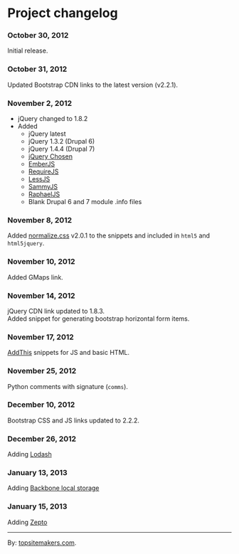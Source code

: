 # Project changelog

### October 30, 2012

Initial release.

### October 31, 2012

Updated Bootstrap CDN links to the latest version (v2.2.1).

### November 2, 2012

- jQuery changed to 1.8.2
- Added
    - jQuery latest
    - jQuery 1.3.2 (Drupal 6)
    - jQuery 1.4.4 (Drupal 7)
    - [jQuery Chosen](http://harvesthq.github.com/chosen)
    - [EmberJS](http://emberjs.com/)
    - [RequireJS](http://requirejs.org/)
    - [LessJS](http://lesscss.org/)
    - [SammyJS](http://sammyjs.org/)
    - [RaphaelJS](http://raphaeljs.com/)
    - Blank Drupal 6 and 7 module .info files

### November 8, 2012

Added [normalize.css](http://necolas.github.com/normalize.css/) v2.0.1 to the snippets and included in `html5` and `html5jquery`.

### November 10, 2012

Added GMaps link.

### November 14, 2012

jQuery CDN link updated to 1.8.3.  
Added snippet for generating bootstrap horizontal form items.

### November 17, 2012

[AddThis](http://www.addthis.com/) snippets for JS and basic HTML.

### November 25, 2012

Python comments with signature (`comms`).

### December 10, 2012

Bootstrap CSS and JS links updated to 2.2.2.

### December 26, 2012

Adding [Lodash](http://lodash.com)

### January 13, 2013

Adding [Backbone local storage](http://documentcloud.github.com/backbone/docs/backbone-localstorage.html)

### January 15, 2013

Adding [Zepto](http://zeptojs.com)

<hr>

By: [topsitemakers.com](http://www.topsitemakers.com).
